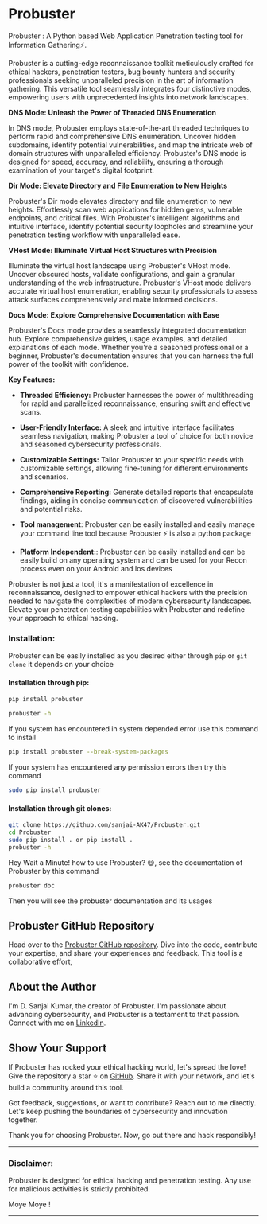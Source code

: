 # Probuster
Probuster : A Python based Web Application Penetration testing tool for Information Gathering⚡.

Probuster is a cutting-edge reconnaissance toolkit meticulously crafted for ethical hackers, penetration testers, bug bounty hunters and security professionals seeking unparalleled precision in the art of information gathering. This versatile tool seamlessly integrates four distinctive modes, empowering users with unprecedented insights into network landscapes.

**DNS Mode: Unleash the Power of Threaded DNS Enumeration**

In DNS mode, Probuster employs state-of-the-art threaded techniques to perform rapid and comprehensive DNS enumeration. Uncover hidden subdomains, identify potential vulnerabilities, and map the intricate web of domain structures with unparalleled efficiency. Probuster's DNS mode is designed for speed, accuracy, and reliability, ensuring a thorough examination of your target's digital footprint.

**Dir Mode: Elevate Directory and File Enumeration to New Heights**

Probuster's Dir mode elevates directory and file enumeration to new heights. Effortlessly scan web applications for hidden gems, vulnerable endpoints, and critical files. With Probuster's intelligent algorithms and intuitive interface, identify potential security loopholes and streamline your penetration testing workflow with unparalleled ease.

**VHost Mode: Illuminate Virtual Host Structures with Precision**

Illuminate the virtual host landscape using Probuster's VHost mode. Uncover obscured hosts, validate configurations, and gain a granular understanding of the web infrastructure. Probuster's VHost mode delivers accurate virtual host enumeration, enabling security professionals to assess attack surfaces comprehensively and make informed decisions.

**Docs Mode: Explore Comprehensive Documentation with Ease**

Probuster's Docs mode provides a seamlessly integrated documentation hub. Explore comprehensive guides, usage examples, and detailed explanations of each mode. Whether you're a seasoned professional or a beginner, Probuster's documentation ensures that you can harness the full power of the toolkit with confidence.

**Key Features:**

- **Threaded Efficiency:** Probuster harnesses the power of multithreading for rapid and parallelized reconnaissance, ensuring swift and effective scans.
  
- **User-Friendly Interface:** A sleek and intuitive interface facilitates seamless navigation, making Probuster a tool of choice for both novice and seasoned cybersecurity professionals.

- **Customizable Settings:** Tailor Probuster to your specific needs with customizable settings, allowing fine-tuning for different environments and scenarios.

- **Comprehensive Reporting:** Generate detailed reports that encapsulate findings, aiding in concise communication of discovered vulnerabilities and potential risks.
- **Tool management**: Probuster can be easily installed and easily manage your command line tool because Probuster ⚡ is also a python package
- **Platform Independent:**: Probuster can be easily installed and can be easily build on any operating system and can be used for your Recon process even on your Android and Ios devices

Probuster is not just a tool, it's a manifestation of excellence in reconnaissance, designed to empower ethical hackers with the precision needed to navigate the complexities of modern cybersecurity landscapes. Elevate your penetration testing 
capabilities with Probuster and redefine your approach to ethical hacking. 

### Installation:

Probuster can be easily installed as you desired either through `pip` or `git clone` it depends on your choice

#### Installation through pip:

```bash
pip install probuster

probuster -h
```
If you system has encountered in system depended error use this command to install
```bash
pip install probuster --break-system-packages
```
If your system has encountered any permission errors then try this command

```bash
sudo pip install probuster
```
#### Installation through git clones:

```bash
git clone https://github.com/sanjai-AK47/Probuster.git
cd Probuster
sudo pip install . or pip install .
probuster -h
```

Hey Wait a Minute! how to use Probuster? 😆, see the documentation of Probuster by this command

```bash
probuster doc
```
Then you will see the probuster documentation and its usages

## Probuster GitHub Repository

Head over to the [Probuster GitHub repository](https://github.com/sanjai-AK47/Probuster). Dive into the code, contribute your expertise, and share your experiences and feedback. This tool is a collaborative effort, 
## About the Author

I'm D. Sanjai Kumar, the creator of Probuster. I'm passionate about advancing cybersecurity, and Probuster is a testament to that passion. Connect with me on [LinkedIn](https://www.linkedin.com/in/d-sanjai-kumar-109a7227b).

## Show Your Support

If Probuster has rocked your ethical hacking world, let's spread the love! Give the repository a star :star: on [GitHub](https://github.com/sanjai-AK47/Probuster). Share it with your network, and let's build a community around this tool.

Got feedback, suggestions, or want to contribute? Reach out to me directly. Let's keep pushing the boundaries of cybersecurity and innovation together.

Thank you for choosing Probuster. Now, go out there and hack responsibly!

---

### Disclaimer:
Probuster is designed for ethical hacking and penetration testing. Any use for malicious activities is strictly prohibited.

Moye Moye ! 

---

